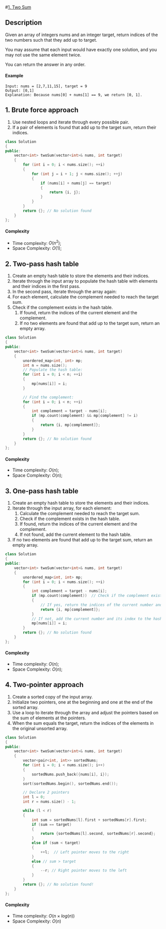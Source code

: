 #[1. Two Sum](https://leetcode.com/problems/two-sum)

## Description

Given an array of integers nums and an integer target, return indices of the two numbers such that they add up to target.

You may assume that each input would have exactly one solution, and you may not use the same element twice.

You can return the answer in any order.

#### Example

    Input: nums = [2,7,11,15], target = 9
    Output: [0,1]
    Explanation: Because nums[0] + nums[1] == 9, we return [0, 1].

## 1. Brute force approach

1. Use nested loops and iterate through every possible pair.
2. If a pair of elements is found that add up to the target sum, return their indices.

```C++
class Solution 
{
public:
    vector<int> twoSum(vector<int>& nums, int target) 
    {
        for (int i = 0; i < nums.size(); ++i) 
        {
            for (int j = i + 1; j < nums.size(); ++j) 
            {
                if (nums[i] + nums[j] == target) 
                {
                    return {i, j};
                }
            }
        }
        return {}; // No solution found
    }
};
```

#### Complexity

- Time complexity: $O(n^2)$;
- Space Complexity: $O(1)$;

## 2. Two-pass hash table

1. Create an empty hash table to store the elements and their indices.
2. Iterate through the input array to populate the hash table with elements and their indices in the first pass.
3. In the second pass, iterate through the array again:
4. For each element, calculate the complement needed to reach the target sum.
5. Check if the complement exists in the hash table.
    1. If found, return the indices of the current element and the complement.
    2. If no two elements are found that add up to the target sum, return an empty array.

```C++
class Solution 
{
public:
    vector<int> twoSum(vector<int>& nums, int target) 
    {
        unordered_map<int, int> mp;
        int n = nums.size();
        // Populate the hash table:
        for (int i = 0; i < n; ++i) 
        {
            mp[nums[i]] = i;
        }

        // Find the complement:
        for (int i = 0; i < n; ++i) 
        {
            int complement = target - nums[i];
            if (mp.count(complement) && mp[complement] != i) 
            {
                return {i, mp[complement]};
            }
        }
        return {}; // No solution found
    }
};
```

#### Complexity

- Time complexity: $O(n)$;
- Space Complexity: $O(n)$; 
  
## 3. One-pass hash table

1. Create an empty hash table to store the elements and their indices.
2. Iterate through the input array, for each element:
   1. Calculate the complement needed to reach the target sum.
   2. Check if the complement exists in the hash table.
   3. If found, return the indices of the current element and the complement.
   4. If not found, add the current element to the hash table.
3. If no two elements are found that add up to the target sum, return an empty array.

```C++
class Solution 
{
public:
    vector<int> twoSum(vector<int>& nums, int target) 
    {
        unordered_map<int, int> mp;
        for (int i = 0; i < nums.size(); ++i) 
        {
            int complement = target - nums[i];
            if (mp.count(complement))  // Check if the complement exists in the hash map
            {
                // If yes, return the indices of the current number and its complement
                return {i, mp[complement]};
            }
            // If not, add the current number and its index to the hash map
            mp[nums[i]] = i;
        }
        return {}; // No solution found
    }
};
```

#### Complexity

- Time complexity: $O(n)$;
- Space Complexity: $O(n)$;

## 4. Two-pointer approach

1. Create a sorted copy of the input array.
2. Initialize two pointers, one at the beginning and one at the end of the sorted array.
3. Use a loop to iterate through the array and adjust the pointers based on the sum of elements at the pointers.
4. When the sum equals the target, return the indices of the elements in the original unsorted array.

```C++
class Solution 
{
public:
    vector<int> twoSum(vector<int>& nums, int target) 
    {
        vector<pair<int, int>> sortedNums;
        for (int i = 0; i < nums.size(); i++) 
        {
            sortedNums.push_back({nums[i], i});
        }
        sort(sortedNums.begin(), sortedNums.end());

        // Declare 2 pointers 
        int l = 0;
        int r = nums.size() - 1;

        while (l < r) 
        {
            int sum = sortedNums[l].first + sortedNums[r].first;
            if (sum == target) 
            {
                return {sortedNums[l].second, sortedNums[r].second};
            } 
            else if (sum < target) 
            {
                ++l;  // Left pointer moves to the right
            } 
            else // sum > target
            {
                --r; // Right pointer moves to the left
            }
        }
        return {}; // No solution found!
    }
};
```

#### Complexity

- Time complexity: $O(n \times log(n))$
- Space Complexity: $O(n)$
